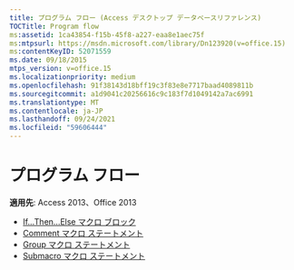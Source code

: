 ```yaml
---
title: プログラム フロー (Access デスクトップ データベースリファレンス)
TOCTitle: Program flow
ms:assetid: 1ca43854-f15b-45f8-a227-eaa8e1aec75f
ms:mtpsurl: https://msdn.microsoft.com/library/Dn123920(v=office.15)
ms:contentKeyID: 52071559
ms.date: 09/18/2015
mtps_version: v=office.15
ms.localizationpriority: medium
ms.openlocfilehash: 91f38143d18bff19c3f83e8e7717baad4089811b
ms.sourcegitcommit: a1d9041c20256616c9c183f7d1049142a7ac6991
ms.translationtype: MT
ms.contentlocale: ja-JP
ms.lasthandoff: 09/24/2021
ms.locfileid: "59606444"
---
```

# <a name="program-flow"></a>プログラム フロー

**適用先**: Access 2013、Office 2013

- [If...Then...Else マクロ ブロック](if-then-else-macro-block.md)
- [Comment マクロ ステートメント](comment-macro-statement.md)
- [Group マクロ ステートメント](group-macro-statement.md)
- [Submacro マクロ ステートメント](submacro-macro-statement.md)

